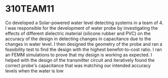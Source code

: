 # 310TEAM11
Co developed a Solar-powered water level detecting systems in a team of 4. I was responsible for the development of water probe by investigating the effects of different dielectric material (silicone rubber and PVC) on the accuracy of the design in detecting changes in capacitance due to the changes in water level. I then designed the geometry of the probe and ran a feasibility test to find the design with the highest benefot-to-cost ratio. I ran an FEMM simulations to prove that my design is working as expected. I helped with the design of the transmitter circuit and iteratively found the correct probe's capacitance that was matching our intended accuracy levels when the water is low
